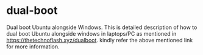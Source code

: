 # dual-boot
Dual boot Ubuntu alongside Windows.
This is detailed description of how to dual boot Ubuntu alongside windows in laptops/PC as mentioned in https://thetechnoflash.xyz/dualboot.
kindly refer the above mentioned link for more information.
